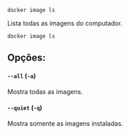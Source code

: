 `docker image ls`

Lista todas as imagens do computador.

```shell
docker image ls
```

## Opções:

#### `--all` (`-a`)

Mostra todas as imagens.

#### `--quiet` (`-q`)

Mostra somente as imagens instaladas.
